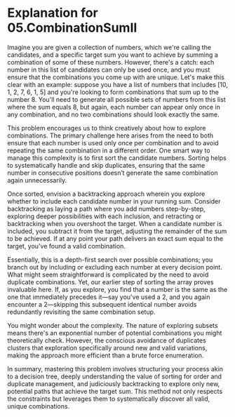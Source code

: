 # Explanation for 05.CombinationSumII

Imagine you are given a collection of numbers, which we're calling the candidates, and a specific target sum you want to achieve by summing a combination of some of these numbers. However, there's a catch: each number in this list of candidates can only be used once, and you must ensure that the combinations you come up with are unique. Let's make this clear with an example: suppose you have a list of numbers that includes [10, 1, 2, 7, 6, 1, 5] and you're looking to form combinations that sum up to the number 8. You'll need to generate all possible sets of numbers from this list where the sum equals 8, but again, each number can appear only once in any combination, and no two combinations should look exactly the same.

This problem encourages us to think creatively about how to explore combinations. The primary challenge here arises from the need to both ensure that each number is used only once per combination and to avoid repeating the same combination in a different order. One smart way to manage this complexity is to first sort the candidate numbers. Sorting helps to systematically handle and skip duplicates, ensuring that the same number in consecutive positions doesn’t generate the same combination again unnecessarily.

Once sorted, envision a backtracking approach wherein you explore whether to include each candidate number in your running sum. Consider backtracking as laying a path where you add numbers step-by-step, exploring deeper possibilities with each inclusion, and retracting or backtracking when you overshoot the target. When a candidate number is included, you subtract it from the target, adjusting the remainder of the sum to be achieved. If at any point your path delivers an exact sum equal to the target, you've found a valid combination.

Essentially, this is a depth-first search over possible combinations; you branch out by including or excluding each number at every decision point. What might seem straightforward is complicated by the need to avoid duplicate combinations. Yet, our earlier step of sorting the array proves invaluable here. If, as you explore, you find that a number is the same as the one that immediately precedes it—say you've used a 2, and you again encounter a 2—skipping this subsequent identical number avoids redundantly revisiting the same combination setup.

You might wonder about the complexity. The nature of exploring subsets means there's an exponential number of potential combinations you might theoretically check. However, the conscious avoidance of duplicates clusters that exploration specifically around new and valid variations, making the approach more efficient than a brute force enumeration.

In summary, mastering this problem involves structuring your process akin to a decision tree, deeply understanding the value of sorting for order and duplicate management, and judiciously backtracking to explore only new, potential paths that achieve the target sum. This method not only respects the constraints but leverages them to systematically discover all valid, unique combinations.